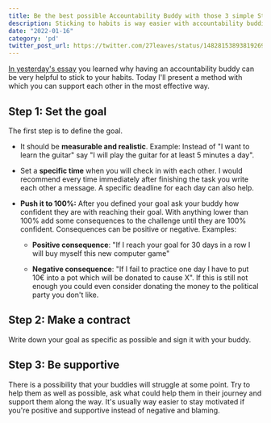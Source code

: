 ```yaml
---
title: Be the best possible Accountability Buddy with those 3 simple Steps
description: Sticking to habits is way easier with accountability buddies. Those steps will guide you.
date: "2022-01-16"
category: 'pd'
twitter_post_url: https://twitter.com/27leaves/status/1482815389381926918
---
```


[In yesterday's essay](/blog/why-you-need-an-accountability-buddy)  you learned why having an accountability buddy can be very helpful to stick to your habits. Today I'll present a method with which you can support each other in the most effective way.

## Step 1: Set the goal

The first step is to define the goal.

-   It should be  **measurable and realistic**. Example: Instead of "I want to learn the guitar" say "I will play the guitar for at least 5 minutes a day".
    
-   Set a  **specific time**  when you will check in with each other. I would recommend every time immediately after finishing the task you write each other a message. A specific deadline for each day can also help.
    
-   **Push it to 100%:** After you defined your goal ask your buddy how confident they are with reaching their goal. With anything lower than 100% add some consequences to the challenge until they are 100% confident. Consequences can be positive or negative. Examples:
    
    -   **Positive consequence**: "If I reach your goal for 30 days in a row I will buy myself this new computer game"
        
    -   **Negative consequence**: "If I fail to practice one day I have to put 10€ into a pot which will be donated to cause X". If this is still not enough you could even consider donating the money to the political party you don't like.
        

## Step 2: Make a contract

Write down your goal as specific as possible and sign it with your buddy.

## Step 3: Be supportive

There is a possibility that your buddies will struggle at some point. Try to help them as well as possible, ask what could help them in their journey and support them along the way. It's usually way easier to stay motivated if you're positive and supportive instead of negative and blaming.